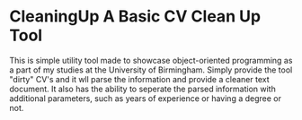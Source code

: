 # CleaningUp A Basic CV Clean Up Tool
 This is simple utility tool made to showcase object-oriented programming as a part of my studies at the University of Birmingham. Simply provide the tool "dirty" CV's and it wll parse the information and provide a cleaner text document. It also has the ability to seperate the parsed information with additional parameters, such as years of experience or having a degree or not. 
